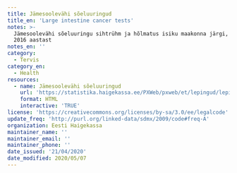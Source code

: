 ```yaml
---
title: Jämesoolevähi sõeluuringud
title_en: 'Large intestine cancer tests'
notes: >-
  Jämesoolevähi sõeluuringu sihtrühm ja hõlmatus isiku maakonna järgi, alates
  2016 aastast
notes_en: ''
category: 
  - Tervis
category_en: 
  - Health
resources:
  - name: Jämesoolevähi sõeluuringud
    url: 'https://statistika.haigekassa.ee/PXWeb/pxweb/et/lepingud/lepingud__1_ennetus__S%c3%b5eluuringud/EN45.px/?rxid=a325f15f-bcfa-4097-8d98-b937f087acca'
    format: HTML
    interactive: 'TRUE'
license: 'https://creativecommons.org/licenses/by-sa/3.0/ee/legalcode'
update_freq: 'http://purl.org/linked-data/sdmx/2009/code#freq-A'
organization: Eesti Haigekassa
maintainer_name: ''
maintainer_email: ''
maintainer_phone: ''
date_issued: '21/04/2020'
date_modified: 2020/05/07
---
```

